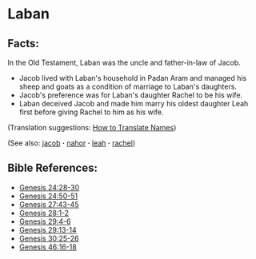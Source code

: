 # Laban #

## Facts: ##

In the Old Testament, Laban was the uncle and father-in-law of Jacob. 

* Jacob lived with Laban's household in Padan Aram and managed his sheep and goats as a condition of marriage to Laban's daughters.
* Jacob's preference was for Laban's daughter Rachel to be his wife.
* Laban deceived Jacob and made him marry his oldest daughter Leah first before giving Rachel to him as his wife.

(Translation suggestions: [How to Translate Names](https://git.door43.org/Door43/en-ta-translate-vol1/src/master/content/translate_names.md))

(See also: [jacob](../other/jacob.md) **·** [nahor](../other/nahor.md) **·** [leah](../other/leah.md) **·** [rachel](../other/rachel.md))

## Bible References: ##

* [Genesis 24:28-30](https://door43.org/en/bible/notes/gen/24/28)
* [Genesis 24:50-51](https://door43.org/en/bible/notes/gen/24/50)
* [Genesis 27:43-45](https://door43.org/en/bible/notes/gen/27/43)
* [Genesis 28:1-2](https://door43.org/en/bible/notes/gen/28/01)
* [Genesis 29:4-6](https://door43.org/en/bible/notes/gen/29/04)
* [Genesis 29:13-14](https://door43.org/en/bible/notes/gen/29/13)
* [Genesis 30:25-26](https://door43.org/en/bible/notes/gen/30/25)
* [Genesis 46:16-18](https://door43.org/en/bible/notes/gen/46/16)

